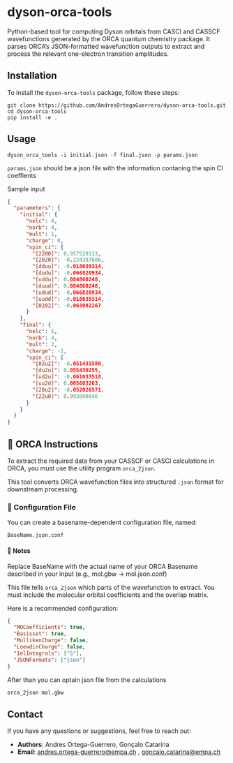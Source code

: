 # dyson-orca-tools
Python-based tool for computing Dyson orbitals from CASCI and CASSCF wavefunctions generated by the ORCA quantum chemistry package. It parses ORCA’s JSON-formatted wavefunction outputs to extract and process the relevant one-electron transition amplitudes.


## Installation
To install the `dyson-orca-tools` package, follow these steps:

```shell
git clone https://github.com/AndresOrtegaGuerrero/dyson-orca-tools.git
cd dyson-orca-tools
pip install -e .
```

## Usage

```shell
dyson_orca_tools -i initial.json -f final.json -p params.json
```

`params.json` should be a json file with the information contaning the spin CI coeffients

Sample input

```json
{
  "parameters": {
    "initial": {
      "nelc": 4,
      "norb": 4,
      "mult": 1,
      "charge": 0,
      "spin_ci": {
        "[2200]": 0.957520133,
        "[2020]": -0.224387606,
        "[dduu]": -0.018039314,
        "[dudu]": -0.066820934,
        "[uddu]": 0.084860248,
        "[duud]": 0.084860248,
        "[udud]": -0.066820934,
        "[uudd]": -0.018039314,
        "[0202]": -0.063982267
      }
    },
    "final": {
      "nelc": 5,
      "norb": 4,
      "mult": 2,
      "charge": -1,
      "spin_ci": {
        "[02u2]": -0.051431580,
        "[du2u]": 0.055430255,
        "[ud2u]": -0.061033518,
        "[uu2d]": 0.005603263,
        "[20u2]": -0.052026571,
        "[22u0]": 0.993890846
      }
    }
  }
}
```



## 🧪 ORCA Instructions
To extract the required data from your CASSCF or CASCI calculations in ORCA, you must use the utility program `orca_2json`.

This tool converts ORCA wavefunction files into structured `.json` format for downstream processing.

### 🔧 Configuration File
You can create a basename-dependent configuration file, named:

```shell
BaseName.json.conf
```
#### 📌 Notes
Replace BaseName with the actual name of your ORCA Basename described in your input (e.g., mol.gbw → mol.json.conf)

This file tells `orca_2json` which parts of the wavefunction to extract. You must include the molecular orbital coefficients and the overlap matrix.

Here is a recommended configuration:

```json
{
  "MOCoefficients": true,
  "Basisset": true,
  "MullikenCharge": false,
  "LoewdinCharge": false,
  "1elIntegrals": ["S"],
  "JSONFormats": ["json"]
}
```

After than you can optain json file from the calculations

```bash
orca_2json mol.gbw
```


## Contact

If you have any questions or suggestions, feel free to reach out:

- **Authors**: Andres Ortega-Guerrero, Gonçalo Catarina
- **Email**: [andres.ortega-guerrero@empa.ch](andres.ortega-guerrero@empa.ch) , [goncalo.catarina@empa.ch](goncalo.catarina@empa.ch)
